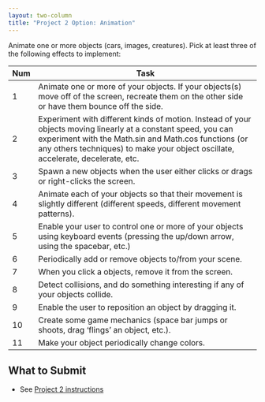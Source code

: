 ```yaml
---
layout: two-column
title: "Project 2 Option: Animation"
---
```


Animate one or more objects (cars, images, creatures). Pick at least three of the following effects to implement:

| Num | Task |
|--|--|
| 1 | Animate one or more of your objects. If your objects(s) move off of the screen, recreate them on the other side or have them bounce off the side. |
| 2 | Experiment with different kinds of motion. Instead of your objects moving linearly at a constant speed, you can experiment with the Math.sin and Math.cos functions (or any others techniques) to make your object oscillate, accelerate, decelerate, etc. |
| 3 | Spawn a new objects when the user either clicks or drags or right-clicks the screen. |
| 4 | Animate each of your objects so that their movement is slightly different (different speeds, different movement patterns). |
| 5 | Enable your user to control one or more of your objects using keyboard events (pressing the up/down arrow, using the spacebar, etc.) |
| 6 | Periodically add or remove objects to/from your scene. |
| 7 | When you click a objects, remove it from the screen. |
| 8 | Detect collisions, and do something interesting if any of your objects collide. |
| 9 | Enable the user to reposition an object by dragging it. |
| 10 | Create some game mechanics (space bar jumps or shoots, drag ‘flings’ an object, etc.). |
| 11 | Make your object periodically change colors. |

## What to Submit
* See [Project 2 instructions](.)